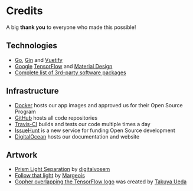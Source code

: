 # Credits

A big **thank you** to everyone who made this possible!

## Technologies ##

* [Go](https://golang.org/), [Gin](https://gin-gonic.github.io/gin/) and [Vuetify](https://vuetifyjs.com/en/)
* [Google](https://developers.google.com/) [TensorFlow](https://www.tensorflow.org/) and [Material Design](https://material.io/)
* [Complete list of 3rd-party software packages](https://raw.githubusercontent.com/photoprism/photoprism/develop/NOTICE)

## Infrastructure ##

* [Docker](https://www.docker.com/) hosts our app images and approved us for their Open Source Program 
* [GitHub](https://pages.github.com/) hosts all code repositories
* [Travis-CI](https://travis-ci.org/photoprism/photoprism) builds and tests our code multiple times a day
* [IssueHunt](https://issuehunt.io/repos/119160553) is a new service for funding Open Source development
* [DigitalOcean](https://www.digitalocean.com/) hosts our documentation and website

## Artwork ##

* [Prism Light Separation](https://www.flickr.com/photos/digitalvosem/44622462042/in/dateposted/) by [digitalvosem](https://www.flickr.com/photos/digitalvosem/)
* [Follow that light](https://www.flickr.com/photos/32658783@N03/24226085838/in/faves-12602671@N04/) by [Margeois](https://www.flickr.com/photos/32658783@N03/)
* [Gopher overlapping the TensorFlow logo](img/tensorgologo.png) was created by [Takuya Ueda](https://github.com/tenntenn)
